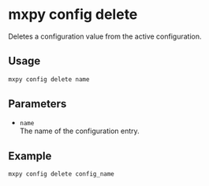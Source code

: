 # mxpy config delete

Deletes a configuration value from the active configuration.

## Usage

```bash
mxpy config delete name
```

## Parameters

- `name`  
  The name of the configuration entry.

## Example

```bash
mxpy config delete config_name
